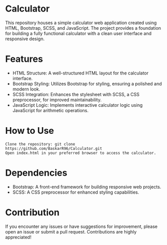 # Calculator

  This repository houses a simple calculator web application created using HTML, Bootstrap, SCSS, and JavaScript. The project provides a foundation for building a fully functional calculator with a clean user interface and responsive design.
  
# Features

  - HTML Structure: A well-structured HTML layout for the calculator interface.
  - Bootstrap Styling: Utilizes Bootstrap for styling, ensuring a polished and modern look.
  - SCSS Integration: Enhances the stylesheet with SCSS, a CSS preprocessor, for improved maintainability.
  - JavaScript Logic: Implements interactive calculator logic using JavaScript for arithmetic operations.

# How to Use

    Clone the repository: git clone https://github.com/BaskarR96/Calculator.git
    Open index.html in your preferred browser to access the calculator.

# Dependencies

  - Bootstrap: A front-end framework for building responsive web projects.
  - SCSS: A CSS preprocessor for enhanced styling capabilities.

# Contribution

  If you encounter any issues or have suggestions for improvement, please open an issue or submit a pull request. Contributions are highly appreciated!
